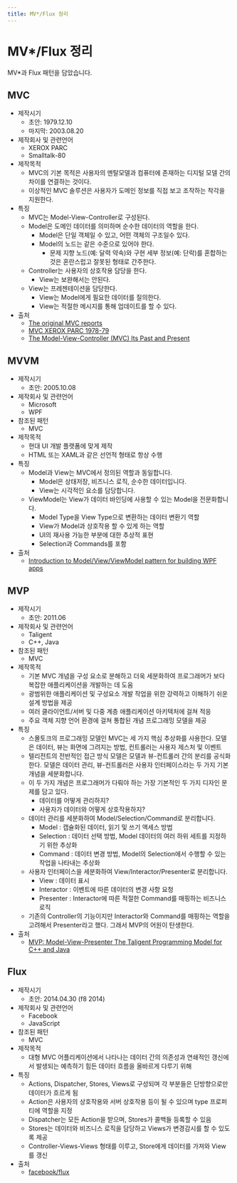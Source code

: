 ```yaml
---
title: MV*/Flux 정리
---
```

# MV*/Flux 정리
MV*과 Flux 패턴을 담았습니다.

## MVC
- 제작시기
  - 초안: 1979.12.10
  - 마지막: 2003.08.20
- 제작회사 및 관련언어
  - XEROX PARC
  - Smalltalk-80
- 제작목적
  - MVC의 기본 목적은 사용자의 멘탈모델과 컴퓨터에 존재하는 디지털 모델 간의 차이를 연결하는 것이다. 
  - 이상적인 MVC 솔루션은 사용자가 도메인 정보를 직접 보고 조작하는 착각을 지원한다.
- 특징
  - MVC는 Model-View-Controller로 구성된다.
  - Model은 도메인 데이터를 의미하며 순수한 데이터의 역할을 한다.
    - Model은 단일 객체일 수 있고, 어떤 객체의 구조일수 있다.
    - Model의 노드는 같은 수준으로 있어야 한다.
      - 문제 지향 노드(예: 달력 약속)와 구현 세부 정보(예: 단락)를 혼합하는 것은 혼란스럽고 잘못된 형태로 간주한다.
  - Controller는 사용자의 상호작용 담당을 한다.
    - View는 보완해서는 안된다.
  - View는 프레젠테이션을 담당한다.
    - View는 Model에게 필요한 데이터를 질의한다.
    - View는 적절한 메시지를 통해 업데이트를 할 수 있다.
- 출처
  - [The original MVC reports](http://heim.ifi.uio.no/~trygver/2007/MVC_Originals.pdf)
  - [MVC
XEROX PARC 1978-79](http://heim.ifi.uio.no/~trygver/themes/mvc/mvc-index.html)
  - [The Model-View-Controller (MVC) Its Past and Present](http://heim.ifi.uio.no/~trygver/2003/javazone-jaoo/MVC_pattern.pdf)

## MVVM
- 제작시기
  - 초안: 2005.10.08
- 제작회사 및 관련언어
  - Microsoft
  - WPF
- 참조된 패턴
  - MVC
- 제작목적
  - 현대 UI 개발 플랫폼에 맞게 제작
  - HTML 또는 XAML과 같은 선언적 형태로 항상 수행
- 특징
  - Model과 View는 MVC에서 정의된 역할과 동일합니다.
    - Model은 상태저장, 비즈니스 로직, 순수한 데이터입니다.
    - View는 시각적인 요소를 담당합니다.
  - ViewModel는 View가 데이터 바인딩에 사용할 수 있는 Model을 전문화합니다.
    - Model Type을 View Type으로 변환하는 데이터 변환기 역할
    - View가 Model과 상호작용 할 수 있게 하는 역할
    - UI의 재사용 가능한 부분에 대한 추상적 표현
    - Selection과 Commands를 포함
- 출처
  - [Introduction to Model/View/ViewModel pattern for building WPF apps](https://blogs.msdn.microsoft.com/johngossman/2005/10/08/introduction-to-modelviewviewmodel-pattern-for-building-wpf-apps/)

## MVP
- 제작시기
  - 초안: 2011.06
- 제작회사 및 관련언어
  - Taligent
  - C++, Java
- 참조된 패턴
  - MVC
- 제작목적
  - 기본 MVC 개념을 구성 요소로 분해하고 더욱 세분화하여 프로그래머가 보다 복잡한 애플리케이션을 개발하는 데 도움
  - 광범위한 애플리케이션 및 구성요소 개발 작업을 위한 강력하고 이해하기 쉬운 설계 방법을 제공
  - 여러 클라이언트/서버 및 다중 계층 애플리케이션 아키텍처에 걸쳐 적응
  - 주요 객체 지향 언어 환경에 걸쳐 통합된 개념 프로그래밍 모델을 제공
- 특징
  - 스몰토크의 프로그래밍 모델인 MVC는 세 가지 핵심 추상화를 사용한다. 모델은 데이터, 뷰는 화면에 그려지는 방법, 컨트롤러는 사용자 제스처 및 이벤트
  - 텔리전트의 전반적인 접근 방식 모델은 모델과 뷰-컨트롤러 간의 분리를 공식화한다. 모델은 데이터 관리, 뷰-컨트롤러은 사용자 인터페이스라는 두 가지 기본 개념을 세분화합니다.
  - 이 두 가지 개념은 프로그래머가 다뤄야 하는 가장 기본적인 두 가지 디자인 문제를 담고 있다.
    - 데이터를 어떻게 관리하지?
    - 사용자가 데이터와 어떻게 상호작용하지?
  - 데이터 관리를 세분화하여 Model/Selection/Command로 분리합니다.
    - Model : 캡슐화된 데이터, 읽기 및 쓰기 액세스 방법
    - Selection : 데이터 선택 방법, Model 데이터의 여러 하위 세트를 지정하기 위한 추상화
    - Command : 데이터 변경 방법, Model의 Selection에서 수행할 수 있는 작업을 나타내는 추상화
  - 사용자 인터페이스을 세분화하여 View/Interactor/Presenter로 분리합니다.
    - View : 데이터 표시
    - Interactor : 이벤트에 따른 데이터의 변경 사항 요청
    - Presenter : Interactor에 따른 적절한 Command를 매핑하는 비즈니스 로직
  - 기존의 Controller의 기능이지만 Interactor와 Command를 매핑하는 역할을 고려해서 Presenter라고 했다. 그래서 MVP의 어원이 탄생한다.
- 출처
  - [MVP: Model-View-Presenter The Taligent Programming Model for C++ and Java](https://www.researchgate.net/publication/255616200_MVP_Model-View-Presenter_The_Taligent_Programming_Model_for_C_and_Java_Taligent_Inc)

## Flux
- 제작시기
  - 초안: 2014.04.30 (f8 2014)
- 제작회사 및 관련언어
  - Facebook
  - JavaScript
- 참조된 패턴
  - MVC
- 제작목적
  - 대형 MVC 어플리케이션에서 나타나는 데이터 간의 의존성과 연쇄적인 갱신에서 발생되는 예측하기 힘든 데이터 흐름을 올바르게 다루기 위해
- 특징
  - Actions, Dispatcher, Stores, Views로 구성되며 각 부분들은 단방향으로만 데이터가 흐르게 됨
  - Action은 사용자의 상호작용와 서버 상호작용 등이 될 수 있으며 type 프로퍼티에 역할을 지정
  - Dispatcher는 모든 Action을 받으며, Stores가 콜백들 등록할 수 있음
  - Stores는 데이터와 비즈니스 로직을 담당하고 Views가 변경감시를 할 수 있도록 제공
  - Controller-Views-Views 형태를 이루고, Store에게 데이터를 가져와 View를 갱신
- 출처
  - [facebook/flux](https://facebook.github.io/flux/)

